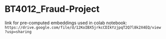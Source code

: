 # BT4012_Fraud-Project

link for pre-computed embeddings used in colab notebook: `https://drive.google.com/file/d/12KoIBX5jrkcCDIkYzjpqT2Q7l8k2X4EQ/view?usp=sharing`
